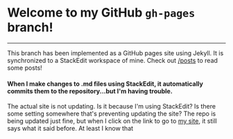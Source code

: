 # Welcome to my GitHub `gh-pages` branch!

---

This branch has been implemented as a GitHub pages site using Jekyll. 
It is synchronized to a StackEdit workspace of mine.
Check out [/posts](/posts) to read some posts!

#### When I make changes to .md files using StackEdit, it automatically commits them to the repository...but I'm having trouble.

The actual site is not updating.  Is it because I'm using StackEdit?  Is there some setting somewhere that's preventing updating the site?  The repo is being updated just fine, but when I click on the link to go to [my site](https://awsomesawce.github.io/Code_Sandbox_Test/), it still says what it said before.  At least I know that 
<!--stackedit_data:
eyJoaXN0b3J5IjpbMTc4OTkxOTAzOCw1ODgxOTIzMjIsMTI4Mz
Y0ODI0MV19
-->